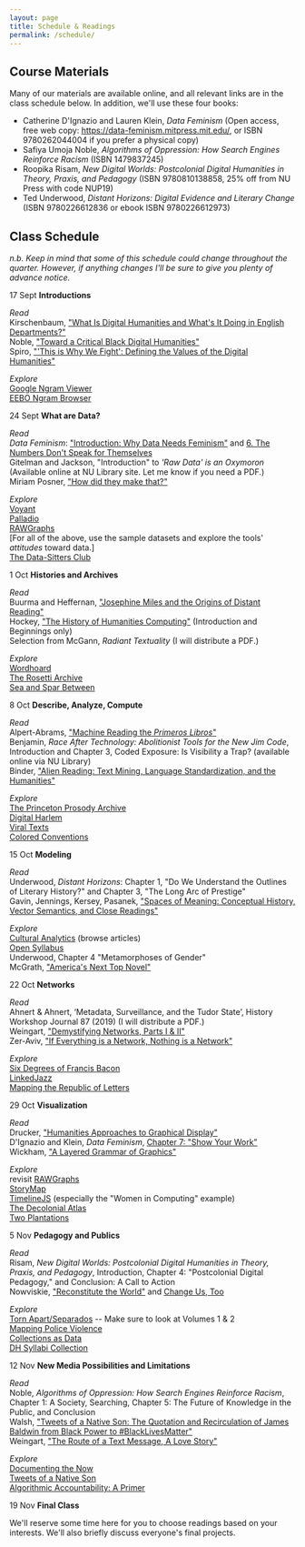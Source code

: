 ```yaml
---
layout: page
title: Schedule & Readings
permalink: /schedule/
---
```


## Course Materials

Many of our materials are available online, and all relevant links are in the class schedule below. In addition, we'll use these four books:

- Catherine D'Ignazio and Lauren Klein, *Data Feminism* (Open access, free web copy: https://data-feminism.mitpress.mit.edu/, or ISBN 9780262044004 if you prefer a physical copy)
- Safiya Umoja Noble, *Algorithms of Oppression: How Search Engines Reinforce Racism* (ISBN 1479837245)
- Roopika Risam, *New Digital Worlds: Postcolonial Digital Humanities in Theory, Praxis, and Pedagogy* (ISBN 9780810138858, 25% off from NU Press with code NUP19)
- Ted Underwood, *Distant Horizons: Digital Evidence and Literary Change* (ISBN 9780226612836 or ebook ISBN 9780226612973)


## Class Schedule

*n.b. Keep in mind that some of this schedule could change throughout the quarter. However, if anything changes I'll be sure to give you plenty of advance notice.*

17 Sept  **Introductions**

*Read*  
Kirschenbaum, ["What Is Digital Humanities and What's It Doing in English Departments?"](https://dhdebates.gc.cuny.edu/read/untitled-88c11800-9446-469b-a3be-3fdb36bfbd1e/section/f5640d43-b8eb-4d49-bc4b-eb31a16f3d06#ch01)  
Noble, ["Toward a Critical Black Digital Humanities"](https://dhdebates.gc.cuny.edu/read/untitled-f2acf72c-a469-49d8-be35-67f9ac1e3a60/section/5aafe7fe-db7e-4ec1-935f-09d8028a2687#ch02)  
Spiro, ["'This is Why We Fight': Defining the Values of the Digital Humanities"](https://dhdebates.gc.cuny.edu/read/untitled-88c11800-9446-469b-a3be-3fdb36bfbd1e/section/9e014167-c688-43ab-8b12-0f6746095335)  

*Explore*  
[Google Ngram Viewer](https://books.google.com/ngrams)  
[EEBO Ngram Browser](https://earlyprint.org/lab/tool_ngram_browser.html)  

24 Sept  **What are Data?**

*Read*  
*Data Feminism*: ["Introduction: Why Data Needs Feminism"](https://data-feminism.mitpress.mit.edu/pub/frfa9szd/release/3) and [6. The Numbers Don't Speak for Themselves](https://data-feminism.mitpress.mit.edu/pub/czq9dfs5/release/2)  
Gitelman and Jackson, "Introduction" to *'Raw Data' is an Oxymoron* (Available online at NU Library site. Let me know if you need a PDF.)  
Miriam Posner, ["How did they make that?"](http://miriamposner.com/blog/how-did-they-make-that/)  

*Explore*  
[Voyant](https://voyant-tools.org/)  
[Palladio](http://hdlab.stanford.edu/projects/palladio/)  
[RAWGraphs](https://rawgraphs.io/)  
[For all of the above, use the sample datasets and explore the tools' *attitudes* toward data.]  
[The Data-Sitters Club](https://datasittersclub.github.io/site/)  

1 Oct  **Histories and Archives**

*Read*  
Buurma and Heffernan, ["Josephine Miles and the Origins of Distant Reading"](https://modernismmodernity.org/forums/posts/search-and-replace)  
Hockey, ["The History of Humanities Computing"](http://www.digitalhumanities.org/companion/view?docId=blackwell/9781405103213/9781405103213.xml&chunk.id=ss1-2-1) (Introduction and Beginnings only)  
Selection from McGann, *Radiant Textuality* (I will distribute a PDF.)  

*Explore*  
[Wordhoard](http://wordhoard.northwestern.edu/userman/index.html)  
[The Rosetti Archive](http://www.rossettiarchive.org/index.html)  
[Sea and Spar Between](https://nickm.com/montfort_strickland/sea_and_spar_between/)  

8 Oct  **Describe, Analyze, Compute**  

*Read*  
Alpert-Abrams, ["Machine Reading the *Primeros Libros*"](http://www.digitalhumanities.org/dhq/vol/10/4/000268/000268.html)  
Benjamin, *Race After Technology: Abolitionist Tools for the New Jim Code*, Introduction and Chapter 3, Coded Exposure: Is Visibility a Trap? (available online via NU Library)  
Binder, ["Alien Reading: Text Mining, Language Standardization, and the Humanities"](https://dhdebates.gc.cuny.edu/read/untitled/section/4b276a04-c110-4cba-b93d-4ded8fcfafc9#ch18)  

*Explore*  
[The Princeton Prosody Archive](https://prosody.princeton.edu/)  
[Digital Harlem](http://digitalharlem.org/)  
[Viral Texts](https://viraltexts.org/)  
[Colored Conventions](https://coloredconventions.org/)  

15 Oct  **Modeling**

*Read*  
Underwood, *Distant Horizons*: Chapter 1, "Do We Understand the Outlines of Literary History?" and Chapter 3, "The Long Arc of Prestige"  
Gavin, Jennings, Kersey, Pasanek, ["Spaces of Meaning: Conceptual History, Vector Semantics, and Close Readings"](https://dhdebates.gc.cuny.edu/read/untitled-f2acf72c-a469-49d8-be35-67f9ac1e3a60/section/4ce82b33-120f-423f-ba4c-40620913b305)  
  
*Explore*  
[Cultural Analytics](https://culturalanalytics.org/) (browse articles)  
[Open Syllabus](https://opensyllabus.org/)  
Underwood, Chapter 4 "Metamorphoses of Gender"  
McGrath, ["America's Next Top Novel"](https://post45.org/2020/04/americas-next-top-novel/)  

22 Oct  **Networks**

*Read*  
Ahnert & Ahnert, ‘Metadata, Surveillance, and the Tudor State’, History Workshop Journal 87 (2019) (I will distribute a PDF.)  
Weingart, ["Demystifying Networks, Parts I & II"](http://journalofdigitalhumanities.org/1-1/demystifying-networks-by-scott-weingart/)  
Zer-Aviv, ["If Everything is a Network, Nothing is a Network"](https://visualisingadvocacy.org/node/739.html)  

*Explore*  
[Six Degrees of Francis Bacon](http://sixdegreesoffrancisbacon.com/)  
[LinkedJazz](https://linkedjazz.org/)  
[Mapping the Republic of Letters](http://republicofletters.stanford.edu/)  

29 Oct  **Visualization**  

*Read*  
Drucker, ["Humanities Approaches to Graphical Display"](http://digitalhumanities.org/dhq/vol/5/1/000091/000091.html)  
D'Ignazio and Klein, *Data Feminism*, [Chapter 7: "Show Your Work"](https://data-feminism.mitpress.mit.edu/pub/0vgzaln4/release/2)  
Wickham, ["A Layered Grammar of Graphics"](http://byrneslab.net/classes/biol607/readings/wickham_layered-grammar.pdf)  

*Explore*  
revisit [RAWGraphs](https://rawgraphs.io/)  
[StoryMap](https://storymap.knightlab.com/)  
[TimelineJS](https://timeline.knightlab.com/) (especially the "Women in Computing" example)  
[The Decolonial Atlas](https://decolonialatlas.wordpress.com/)  
[Two Plantations](http://twoplantations.com/)  

5 Nov  **Pedagogy and Publics**  

*Read*  
Risam, *New Digital Worlds: Postcolonial Digital Humanities in Theory, Praxis, and Pedagogy*, Introduction, Chapter 4: "Postcolonial Digital Pedagogy," and Conclusion: A Call to Action  
Nowviskie, ["Reconstitute the World"](http://nowviskie.org/2018/reconstitute-the-world/) and [Change Us, Too](http://nowviskie.org/2019/change-us-too/)  

*Explore*  
[Torn Apart/Separados](http://xpmethod.columbia.edu/torn-apart/volume/1/index) -- Make sure to look at Volumes 1 & 2  
[Mapping Police Violence](https://mappingpoliceviolence.org/)  
[Collections as Data](https://collectionsasdata.github.io/)  
[DH Syllabi Collection](/dh2020/credits)  
  
12 Nov  **New Media Possibilities and Limitations**

*Read*  
Noble, *Algorithms of Oppression: How Search Engines Reinforce Racism*, Chapter 1: A Society, Searching, Chapter 5: The Future of Knowledge in the Public, and Conclusion  
Walsh, ["Tweets of a Native Son: The Quotation and Recirculation of James Baldwin from Black Power to #BlackLivesMatter"](https://muse-jhu-edu.turing.library.northwestern.edu/article/704336)  
Weingart, ["The Route of a Text Message, A Love Story"](https://www.vice.com/en_us/article/kzdn8n/the-route-of-a-text-message-a-love-story)  

*Explore*  
[Documenting the Now](https://www.docnow.io/)  
[Tweets of a Native Son](https://tweetsofanativeson.com/)  
[Algorithmic Accountability: A Primer](https://datasociety.net/library/algorithmic-accountability-a-primer/)  

19 Nov  **Final Class**  
  
We'll reserve some time here for you to choose readings based on your interests. We'll also briefly discuss everyone's final projects.  

